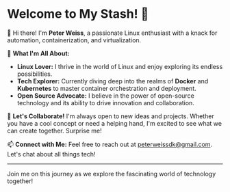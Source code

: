 # Welcome to My Stash! 🚀

👋 Hi there! I'm **Peter Weiss**, a passionate Linux enthusiast with a knack for automation, containerization, and virtualization.

🌟 **What I'm All About:**
- **Linux Lover:** I thrive in the world of Linux and enjoy exploring its endless possibilities.
- **Tech Explorer:** Currently diving deep into the realms of **Docker** and **Kubernetes** to master container orchestration and deployment.
- **Open Source Advocate:** I believe in the power of open-source technology and its ability to drive innovation and collaboration.

🤝 **Let's Collaborate!** 
I'm always open to new ideas and projects. Whether you have a cool concept or need a helping hand, I'm excited to see what we can create together. Surprise me!

📫 **Connect with Me:**
Feel free to reach out at [peterweissdk@gmail.com](mailto:peterweissdk@gmail.com). Let's chat about all things tech!

---

Join me on this journey as we explore the fascinating world of technology together!

